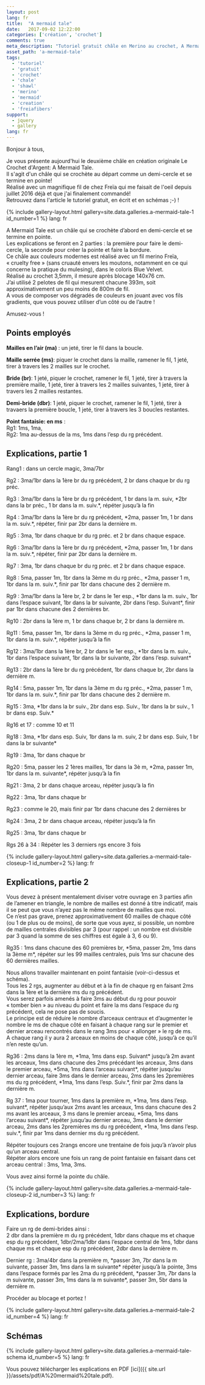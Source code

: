 ```yaml
---
layout: post
lang: fr
title:  "A mermaid tale"
date:   2017-09-02 12:22:00
categories: ['création', 'crochet']
comments: true
meta_description: "Tutoriel gratuit châle en Merino au crochet, A Mermaid Tale"
asset_path: 'a-mermaid-tale'
tags:
  - 'tutoriel'
  - 'gratuit'
  - 'crochet'
  - 'chale'
  - 'shawl'
  - 'merino'
  - 'mermaid'
  - 'creation'
  - 'freiafibers'
support:
  - jquery
  - gallery
lang: fr
---
```


Bonjour à tous,

Je vous présente aujourd'hui le deuxième châle en création originale Le Crochet d'Argent: A Mermaid Tale.  
Il s'agit d'un châle qui se crochète au départ comme un demi-cercle et se termine en pointe!  
Réalisé avec un magnifique fil de chez Freïa qui me faisait de l'oeil depuis juillet 2016 déjà et que j'ai finalement commandé!  
Retrouvez dans l'article le tutoriel gratuit, en écrit et en schémas ;-) !  

{% include gallery-layout.html gallery=site.data.galleries.a-mermaid-tale-1 id_number=1 %}
lang: fr

A Mermaid Tale est un châle qui se crochète d’abord en demi-cercle et se termine en pointe.  
Les explications se feront en 2 parties : la première pour faire le demi-cercle, la seconde pour créer la pointe et faire la bordure.  
Ce châle aux couleurs modernes est réalisé avec un fil merino Freïa, « cruelty free » (sans cruauté envers les moutons, notamment en ce qui concerne la pratique du mulesing), dans le coloris Blue Velvet.  
Réalisé au crochet 3,5mm, il mesure après blocage 140x76 cm.  
J’ai utilisé 2 pelotes de fil qui mesurent chacune 393m, soit approximativement un peu moins de 800m de fil.  
A vous de composer vos dégradés de couleurs en jouant avec vos fils gradients, que vous pouvez utiliser d’un côté ou de l’autre !

Amusez-vous !

## Points employés

**Mailles en l’air (ma)** : un jeté, tirer le fil dans la boucle.

**Maille serrée (ms)**:  piquer le crochet dans la maille, ramener le fil, 1 jeté, tirer à travers les 2 mailles sur le crochet.

**Bride (br)**: 1 jeté, piquer le crochet, ramener le fil, 1 jeté, tirer à travers la première maille, 1 jeté, tirer à travers les 2 mailles suivantes, 1 jeté, tirer à travers les 2 mailles restantes.

**Demi-bride (dbr)**: 1 jeté, piquer le crochet, ramener le fil, 1 jeté, tirer à travaers la première boucle, 1 jeté, tirer à travers les 3 boucles restantes.

**Point fantaisie: en ms** :  
Rg1: 1ms, 1ma,  
Rg2: 1ma au-dessus de la ms, 1ms dans l’esp du rg précédent.

## Explications, partie 1

Rang1 : dans un cercle magic, 3ma/7br

Rg2 : 3ma/1br dans la 1ère br du rg précédent, 2 br dans chaque br du rg préc.

Rg3 : 3ma/1br dans la 1ère br du rg précédent, 1 br dans la m. suiv, \*2br dans la br préc., 1 br dans la m. suiv.\*, répéter jusqu’à la fin

Rg4 : 3ma/1br dans la 1ère br du rg précédent, \*2ma, passer 1m, 1 br dans la m. suiv.\*, répéter, finir par 2br dans la dernière m.

Rg5 : 3ma, 1br dans chaque br du rg préc. et 2 br dans chaque espace.

Rg6 : 3ma/1br dans la 1ère br du rg précédent, \*2ma, passer 1m, 1 br dans la m. suiv.\*, répéter, finir par 2br dans la dernière m.

Rg7 : 3ma, 1br dans chaque br du rg préc. et 2 br dans chaque espace.

Rg8 : 5ma, passer 1m, 1br dans la 3ème m du rg préc., \*2ma, passer 1 m, 1br dans la m. suiv.\*, finir par 1br dans chacune des 2 dernière m.

Rg9 : 3ma/1br dans la 1ère br, 2 br dans le 1er esp., \*1br dans la m. suiv., 1br dans l’espace suivant, 1br dans la br suivante, 2br dans l’esp. Suivant\*, finir par 1br dans chacune des 2 dernières br.

Rg10 : 2br dans la 1ère m, 1 br dans chaque br, 2 br dans la dernière m.

Rg11 : 5ma, passer 1m, 1br dans la 3ème m du rg préc., \*2ma, passer 1 m, 1br dans la m. suiv.\*, répéter jusqu’à la fin

Rg12 : 3ma/1br dans la 1ère br, 2 br dans le 1er esp., \*1br dans la m. suiv., 1br dans l’espace suivant, 1br dans la br suivante, 2br dans l’esp. suivant\*

Rg13 : 2br dans la 1ère br du rg précédent, 1br dans chaque br, 2br dans la dernière m.

Rg14 : 5ma, passer 1m, 1br dans la 3ème m du rg préc., \*2ma, passer 1 m, 1br dans la m. suiv.\*, finir par 1br dans chacune des 2 dernière m.

Rg15 : 3ma, \*1br dans la br suiv., 2br dans esp. Suiv., 1br dans la br suiv., 1 br dans esp. Suiv.\*

Rg16 et 17 : comme 10 et 11

Rg18 : 3ma, \*1br dans esp. Suiv, 1br dans la m. suiv, 2 br dans esp. Suiv, 1 br dans la br suivante\*

Rg19 : 3ma, 1br dans chaque br

Rg20 : 5ma, passer les 2 1ères mailles, 1br dans la 3è m, \*2ma, passer 1m, 1br dans la m. suivante\*, répéter jusqu’à la fin

Rg21 : 3ma, 2 br dans chaque arceau, répéter jusqu’à la fin

Rg22 : 3ma, 1br dans chaque br

Rg23 : comme le 20, mais finir par 1br dans chacune des 2 dernières br

Rg24 : 3ma, 2 br dans chaque arceau, répéter jusqu’à la fin

Rg25 : 3ma, 1br dans chaque br

Rgs 26 à 34 : Répéter les 3 derniers rgs encore 3 fois

{% include gallery-layout.html gallery=site.data.galleries.a-mermaid-tale-closeup-1 id_number=2 %}
lang: fr

## Explications, partie 2

Vous devez à présent mentalement diviser votre ouvrage en 3 parties afin de l’amener en triangle, le nombre de mailles est donné à titre indicatif, mais il se peut que vous n’ayez pas le même nombre de mailles que moi.  
Ce n’est pas grave, prenez approximativement 60 mailles de chaque côté (ou 1 de plus ou de moins), de sorte que vous ayez, si possible, un nombre de mailles centrales divisibles par 3 (pour rappel : un nombre est divisible par 3 quand la somme de ses chiffres est égale à 3, 6 ou 9).

Rg35 : 1ms dans chacune des 60 premières br, \*5ma, passer 2m, 1ms dans la 3ème m\*, répéter sur les 99 mailles centrales, puis 1ms sur chacune des 60 dernières mailles.

Nous allons travailler maintenant en point fantaisie (voir-ci-dessus et schéma).  
Tous les 2 rgs, augmenter au début et à la fin de chaque rg en faisant 2ms dans la 1ère et la dernière ms du rg précédent.  
Vous serez parfois amenés à faire 3ms au début du rg pour pouvoir « tomber bien » au niveau du point et faire la ms dans l’espace du rg précédent, cela ne pose pas de soucis.  
Le principe est de réduire le nombre d’arceaux centraux et d’augmenter le nombre le ms de chaque côté en faisant à chaque rang sur le premier et dernier arceau rencontrés dans le rang 3ms pour « allonger » le rg de ms.   
A chaque rang il y aura 2 arceaux en moins de chaque côté, jusqu’à ce qu’il n’en reste qu’un.

Rg36 : 2ms dans la 1ère m, \*1ma, 1ms dans esp. Suivant\* jusqu’à 2m avant les arceaux, 1ms dans chacune des 2ms précédant les arceaux, 3ms dans le premier arceau, \*5ma, 1ms dans l’arceau suivant\*, répéter jusqu’au dernier arceau, faire 3ms dans le dernier arceau, 2ms dans les 2premières ms du rg précédent, \*1ma, 1ms dans l’esp. Suiv.\*, finir par 2ms dans la dernière m.

Rg 37 : 1ma pour tourner, 1ms dans la première m, \*1ma, 1ms dans l’esp. suivant\*, répéter jusqu’aux 2ms avant les arceaux, 1ms dans chacune des 2 ms avant les arceaux, 3 ms dans le premier arceau, \*5ma, 1ms dans l’arceau suivant\*, répéter jusqu’au dernier arceau, 3ms dans le dernier arceau, 2ms dans les 2premières ms du rg précédent, \*1ma, 1ms dans l’esp. suiv.\*, finir par 1ms dans dernier ms du rg précédent.

Répéter toujours ces 2rangs encore une trentaine de fois juqu’à n’avoir plus qu’un arceau central.  
Répéter alors encore une fois un rang de point fantaisie en faisant dans cet arceau central : 3ms, 1ma, 3ms.  

Vous avez ainsi formé la pointe du châle.

{% include gallery-layout.html gallery=site.data.galleries.a-mermaid-tale-closeup-2 id_number=3 %}
lang: fr

## Explications, bordure

Faire un rg de demi-brides ainsi :  
2 dbr dans la première m du rg précédent, 1dbr dans chaque ms et chaque esp du rg précédent, 1dbr/2ma/1dbr dans l’espace central de 1ms, 1dbr dans chaque ms et chaque esp du rg précédent, 2dbr dans la dernière m.

Dernier rg : 3ma/4br dans la première m, \*passer 3m, 7br dans la m suivante, passer 3m, 1ms dans la m suivante\* répéter jusqu’à la pointe, 3ms dans l’espace formés par les 2ma du rg précédent, \*passer 3m, 7br dans la m suivante, passer 3m, 1ms dans la m suivante\*, passer 3m, 5br dans la dernière m.

Procéder au blocage et portez !

{% include gallery-layout.html gallery=site.data.galleries.a-mermaid-tale-2 id_number=4 %}
lang: fr

## Schémas

{% include gallery-layout.html gallery=site.data.galleries.a-mermaid-tale-schema id_number=5 %}
lang: fr

Vous pouvez télécharger les explications en PDF [ici]({{ site.url }}/assets/pdf/A%20mermaid%20tale.pdf).
